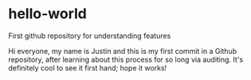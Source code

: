 # hello-world
First github repository for understanding features

Hi everyone, my name is Justin and this is my first commit in a Github repository, after learning about this process for so long via auditing. It's definitely cool to see it first hand; hope it works!
